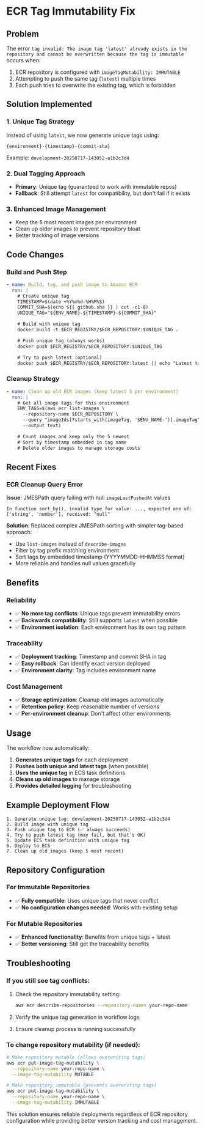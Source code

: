 # ECR Tag Immutability Fix

## Problem

The error `tag invalid: The image tag 'latest' already exists in the repository and cannot be overwritten because the tag is immutable` occurs when:

1. ECR repository is configured with `imageTagMutability: IMMUTABLE`
2. Attempting to push the same tag (`latest`) multiple times
3. Each push tries to overwrite the existing tag, which is forbidden

## Solution Implemented

### 1. Unique Tag Strategy

Instead of using `latest`, we now generate unique tags using:

```
{environment}-{timestamp}-{commit-sha}
```

Example: `development-20250717-143052-a1b2c3d4`

### 2. Dual Tagging Approach

- **Primary**: Unique tag (guaranteed to work with immutable repos)
- **Fallback**: Still attempt `latest` for compatibility, but don't fail if it exists

### 3. Enhanced Image Management

- Keep the 5 most recent images per environment
- Clean up older images to prevent repository bloat
- Better tracking of image versions

## Code Changes

### Build and Push Step

```yaml
- name: Build, tag, and push image to Amazon ECR
  run: |
    # Create unique tag
    TIMESTAMP=$(date +%Y%m%d-%H%M%S)
    COMMIT_SHA=$(echo ${{ github.sha }} | cut -c1-8)
    UNIQUE_TAG="${ENV_NAME}-${TIMESTAMP}-${COMMIT_SHA}"

    # Build with unique tag
    docker build -t $ECR_REGISTRY/$ECR_REPOSITORY:$UNIQUE_TAG .

    # Push unique tag (always works)
    docker push $ECR_REGISTRY/$ECR_REPOSITORY:$UNIQUE_TAG

    # Try to push latest (optional)
    docker push $ECR_REGISTRY/$ECR_REPOSITORY:latest || echo "Latest tag exists"
```

### Cleanup Strategy

```yaml
- name: Clean up old ECR images (keep latest 5 per environment)
  run: |
    # Get all image tags for this environment
    ENV_TAGS=$(aws ecr list-images \
      --repository-name $ECR_REPOSITORY \
      --query "imageIds[?starts_with(imageTag, '$ENV_NAME-')].imageTag" \
      --output text)

    # Count images and keep only the 5 newest
    # Sort by timestamp embedded in tag name
    # Delete older images to manage storage costs
```

## Recent Fixes

### ECR Cleanup Query Error

**Issue**: JMESPath query failing with null `imageLastPushedAt` values

```
In function sort_by(), invalid type for value: ..., expected one of: ['string', 'number'], received: "null"
```

**Solution**: Replaced complex JMESPath sorting with simpler tag-based approach:

- Use `list-images` instead of `describe-images`
- Filter by tag prefix matching environment
- Sort tags by embedded timestamp (YYYYMMDD-HHMMSS format)
- More reliable and handles null values gracefully

## Benefits

### Reliability

- ✅ **No more tag conflicts**: Unique tags prevent immutability errors
- ✅ **Backwards compatibility**: Still supports `latest` when possible
- ✅ **Environment isolation**: Each environment has its own tag pattern

### Traceability

- ✅ **Deployment tracking**: Timestamp and commit SHA in tag
- ✅ **Easy rollback**: Can identify exact version deployed
- ✅ **Environment clarity**: Tag includes environment name

### Cost Management

- ✅ **Storage optimization**: Cleanup old images automatically
- ✅ **Retention policy**: Keep reasonable number of versions
- ✅ **Per-environment cleanup**: Don't affect other environments

## Usage

The workflow now automatically:

1. **Generates unique tags** for each deployment
2. **Pushes both unique and latest tags** (when possible)
3. **Uses the unique tag** in ECS task definitions
4. **Cleans up old images** to manage storage
5. **Provides detailed logging** for troubleshooting

## Example Deployment Flow

```
1. Generate unique tag: development-20250717-143052-a1b2c3d4
2. Build image with unique tag
3. Push unique tag to ECR (✅ always succeeds)
4. Try to push latest tag (may fail, but that's OK)
5. Update ECS task definition with unique tag
6. Deploy to ECS
7. Clean up old images (keep 5 most recent)
```

## Repository Configuration

### For Immutable Repositories

- ✅ **Fully compatible**: Uses unique tags that never conflict
- ✅ **No configuration changes needed**: Works with existing setup

### For Mutable Repositories

- ✅ **Enhanced functionality**: Benefits from unique tags + latest
- ✅ **Better versioning**: Still get the traceability benefits

## Troubleshooting

### If you still see tag conflicts:

1. Check the repository immutability setting:

   ```bash
   aws ecr describe-repositories --repository-names your-repo-name
   ```

2. Verify the unique tag generation in workflow logs

3. Ensure cleanup process is running successfully

### To change repository mutability (if needed):

```bash
# Make repository mutable (allows overwriting tags)
aws ecr put-image-tag-mutability \
  --repository-name your-repo-name \
  --image-tag-mutability MUTABLE

# Make repository immutable (prevents overwriting tags)
aws ecr put-image-tag-mutability \
  --repository-name your-repo-name \
  --image-tag-mutability IMMUTABLE
```

This solution ensures reliable deployments regardless of ECR repository configuration while providing better version tracking and cost management.
